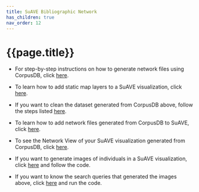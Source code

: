 ```yaml
---
title: SuAVE Bibliographic Network
has_children: true
nav_order: 12
---
```


# {{page.title}}

- For step-by-step instructions on how to generate network files using CorpusDB, click [here](https://suave-ucsd.github.io/SuAVE-Documentation/corpusdb_dataset_gen_start.html).

- To learn how to add static map layers to a SuAVE visualization, click [here](https://suave-ucsd.github.io/SuAVE-Documentation/Static_Map.html).

- If you want to clean the dataset generated from CorpusDB above, follow the steps listed [here](https://suave-ucsd.github.io/SuAVE-Documentation/Curate_Network_Files.html).

- To learn how to add network files generated from CorpusDB to SuAVE, click [here](https://suave-ucsd.github.io/SuAVE-Documentation/Network_Files_SuAVE.html).

- To see the Network View of your SuAVE visualization generated from CorpusDB, click [here](https://suave-ucsd.github.io/SuAVE-Documentation/SuAVE_with_Network_View.html).

- If you want to generate images of individuals in a SuAVE visualization, click [here](https://suave-ucsd.github.io/SuAVE-Documentation/Bibliographic_Network_Images.html) and follow the code.

- If you want to know the search queries that generated the images above, click [here](https://suave-ucsd.github.io/SuAVE-Documentation/Image_SuAVE_Organization.html) and run the code.
  
